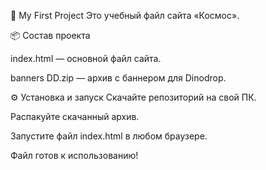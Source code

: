 🚀 My First Project
Это учебный файл сайта «Космос».

📦 Состав проекта

index.html — основной файл сайта.

banners DD.zip — архив с баннером для Dinodrop.

⚙️ Установка и запуск
Скачайте репозиторий на свой ПК.

Распакуйте скачанный архив.

Запустите файл index.html в любом браузере.

Файл готов к использованию!

